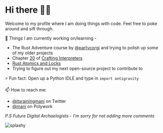 # Hi there 👋🏼

Welcome to my profile where I am doing things with code. Feel free to poke around and sift through.

🔭 Things I am currently working on/learning - 
 - The Rust Adventure course by [@partycorgi](https://github.com/ChristopherBiscardi) and trying to polish up some of my older projects
 - Chapter [20](http://craftinginterpreters.com/hash-tables.html) of [Crafting Interpreters](http://craftinginterpreters.com)
 - [Rust Atomics and Locks](https://marabos.nl/atomics/)
 - Trying to figure out my next open-source project to contribute to

⚡ Fun fact: Open up a Python IDLE and type in `import antigravity`

📫 How to reach me:
- [@itsrainingmani](https://twitter.com/itsrainingmani) on Twitter
- [@mani](https://www.polywork.com/mani) on Polywork

*P.S Future Digital Archaelogists - I'm sorry for not adding more comments*

![splashy](https://github.com/itsrainingmani/itsrainingmani/blob/main/big-ole-splash.jpg)

<!--
**itsrainingmani/itsrainingmani** is a ✨ _special_ ✨ repository because its `README.md` (this file) appears on your GitHub profile.

Here are some ideas to get you started:

- 🔭 I’m currently working on ...
- 🌱 I’m currently learning ...
- 👯 I’m looking to collaborate on ...
- 🤔 I’m looking for help with ...
- 💬 Ask me about ...
- 📫 How to reach me: ...
- 😄 Pronouns: ...
- ⚡ Fun fact: ...
-->
